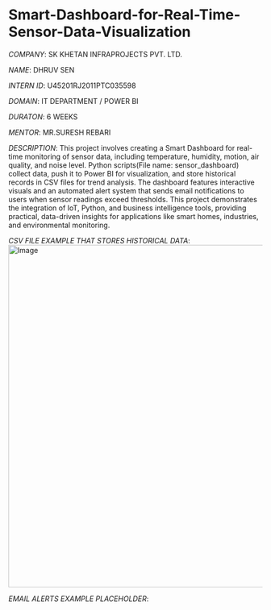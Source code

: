 # Smart-Dashboard-for-Real-Time-Sensor-Data-Visualization
*COMPANY*: SK KHETAN INFRAPROJECTS PVT. LTD.

*NAME*: DHRUV SEN

*INTERN ID*: U45201RJ2011PTC035598

*DOMAIN*: IT DEPARTMENT / POWER BI 

*DURATON*: 6 WEEKS

*MENTOR*: MR.SURESH REBARI

*DESCRIPTION*: This project involves creating a Smart Dashboard for real-time monitoring of sensor data, including temperature, humidity, motion, air quality, and noise level. Python scripts(File name: sensor_dashboard) collect data, push it to Power BI for visualization, and store historical records in CSV files for trend analysis. The dashboard features interactive visuals and an automated alert system that sends email notifications to users when sensor readings exceed thresholds. This project demonstrates the integration of IoT, Python, and business intelligence tools, providing practical, data-driven insights for applications like smart homes, industries, and environmental monitoring.

*CSV FILE EXAMPLE THAT STORES HISTORICAL DATA*: <img width="1436" height="680" alt="Image" src="https://github.com/user-attachments/assets/f8fcc1bb-b729-4d96-9890-594ae9d9af7f" />

*EMAIL ALERTS EXAMPLE PLACEHOLDER*: 
